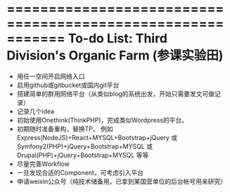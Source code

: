 ===========================================================
To-do List: Third Division's Organic Farm (参课实验田)
===========================================================

* 用任一空间开启网络入口
* 启用github或gitbucket或国内git平台
* 搭建简单的群用网络平台（从类似blog的系统出发，开始只需要发文可做记录）
* 记录几个idea
* 初始使用Onethink(ThinkPHP)，完成类似Wordpress的平台。
* 初期随时准备重构，替换TP。
    例如Express(NodeJS)+React+MYSQL+Bootstrap+jQuery
    或Symfony2(PHP)+jQuery+Bootstrap+MYSQL
    或Drupal(PHP)+jQuery+Bootstrap+MYSQL
    等等
* 尽量完善Workflow
* 一旦发现合适的Component，可考虑引入平台
* 申请weixin公众号（纯技术储备用，已拿到某国营单位的后台帐号用来研究）
